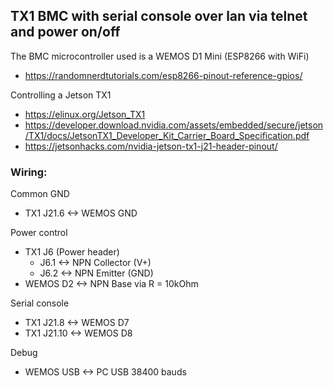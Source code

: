 ## TX1 BMC with serial console over lan via telnet and power on/off

The BMC microcontroller used is a WEMOS D1 Mini (ESP8266 with WiFi)
- https://randomnerdtutorials.com/esp8266-pinout-reference-gpios/

Controlling a Jetson TX1
- https://elinux.org/Jetson_TX1
- https://developer.download.nvidia.com/assets/embedded/secure/jetson/TX1/docs/JetsonTX1_Developer_Kit_Carrier_Board_Specification.pdf
- https://jetsonhacks.com/nvidia-jetson-tx1-j21-header-pinout/

### Wiring:
Common GND
- TX1 J21.6 <-> WEMOS GND

Power control
- TX1 J6 (Power header)
    - J6.1 <-> NPN Collector (V+)
    - J6.2 <-> NPN Emitter (GND)
- WEMOS D2 <-> NPN Base via R = 10kOhm

Serial console
- TX1 J21.8 <-> WEMOS D7
- TX1 J21.10 <-> WEMOS D8

Debug
- WEMOS USB <-> PC USB 38400 bauds
